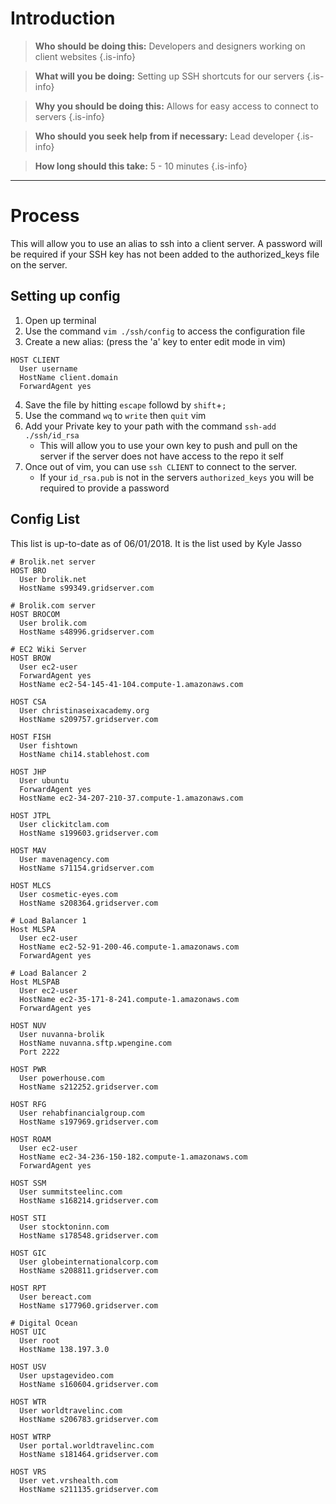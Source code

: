 <!-- TITLE: Ssh Config -->
<!-- SUBTITLE: Setting up .ssh/config -->

# Introduction

> **Who should be doing this:** Developers and designers working on client websites
{.is-info}

> **What will  you be doing:** Setting up SSH shortcuts for our servers
{.is-info}

> **Why you should be doing this:** Allows for easy access to connect to servers
{.is-info}

> **Who should you seek help from if necessary:** Lead developer
{.is-info}

> **How long should this take:** 5 - 10 minutes
{.is-info}

-----
# Process
This will allow you to use an alias to ssh into a client server. A password will be required if your SSH key has not been added to the authorized_keys file on the server.

## Setting up config

1. Open up terminal
2. Use the command `vim ./ssh/config` to access the configuration file
3. Create a new alias: (press the 'a' key to enter edit mode in vim)


```batchfile
HOST CLIENT
  User username
  HostName client.domain
  ForwardAgent yes
```

4. Save the file by hitting `escape` followd by `shift`+`;`
5. Use the command `wq` to `write` then `quit` vim
6. Add your Private key to your path with the command `ssh-add ./ssh/id_rsa`
	* This will allow you to use your own key to push and pull on the server if the server does not have access to the repo it self
7. Once out of vim, you can use `ssh CLIENT` to connect to the server.
	* If your `id_rsa.pub` is not in the servers `authorized_keys` you will be required to provide a password

## Config List
This list is up-to-date as of 06/01/2018. It is the list used by Kyle Jasso

```batchfile
# Brolik.net server
HOST BRO
  User brolik.net
  HostName s99349.gridserver.com

# Brolik.com server
HOST BROCOM
  User brolik.com
  HostName s48996.gridserver.com

# EC2 Wiki Server
HOST BROW
  User ec2-user
  ForwardAgent yes
  HostName ec2-54-145-41-104.compute-1.amazonaws.com

HOST CSA
  User christinaseixacademy.org
  HostName s209757.gridserver.com

HOST FISH
  User fishtown
  HostName chi14.stablehost.com

HOST JHP
  User ubuntu
  ForwardAgent yes
  HostName ec2-34-207-210-37.compute-1.amazonaws.com 

HOST JTPL
  User clickitclam.com
  HostName s199603.gridserver.com

HOST MAV
  User mavenagency.com
  HostName s71154.gridserver.com

HOST MLCS
  User cosmetic-eyes.com
  HostName s208364.gridserver.com

# Load Balancer 1
Host MLSPA
  User ec2-user
  HostName ec2-52-91-200-46.compute-1.amazonaws.com
  ForwardAgent yes

# Load Balancer 2
Host MLSPAB
  User ec2-user
  HostName ec2-35-171-8-241.compute-1.amazonaws.com
  ForwardAgent yes

HOST NUV
  User nuvanna-brolik
  HostName nuvanna.sftp.wpengine.com
  Port 2222

HOST PWR
  User powerhouse.com
  HostName s212252.gridserver.com

HOST RFG
  User rehabfinancialgroup.com
  HostName s197969.gridserver.com

HOST ROAM
  User ec2-user
  HostName ec2-34-236-150-182.compute-1.amazonaws.com
  ForwardAgent yes

HOST SSM
  User summitsteelinc.com
  HostName s168214.gridserver.com

HOST STI
  User stocktoninn.com
  HostName s178548.gridserver.com

HOST GIC
  User globeinternationalcorp.com
  HostName s208811.gridserver.com

HOST RPT
  User bereact.com
  HostName s177960.gridserver.com

# Digital Ocean
HOST UIC
  User root
  HostName 138.197.3.0

HOST USV
  User upstagevideo.com
  HostName s160604.gridserver.com

HOST WTR
  User worldtravelinc.com
  HostName s206783.gridserver.com

HOST WTRP
  User portal.worldtravelinc.com
  HostName s181464.gridserver.com

HOST VRS
  User vet.vrshealth.com
  HostName s211135.gridserver.com

```


